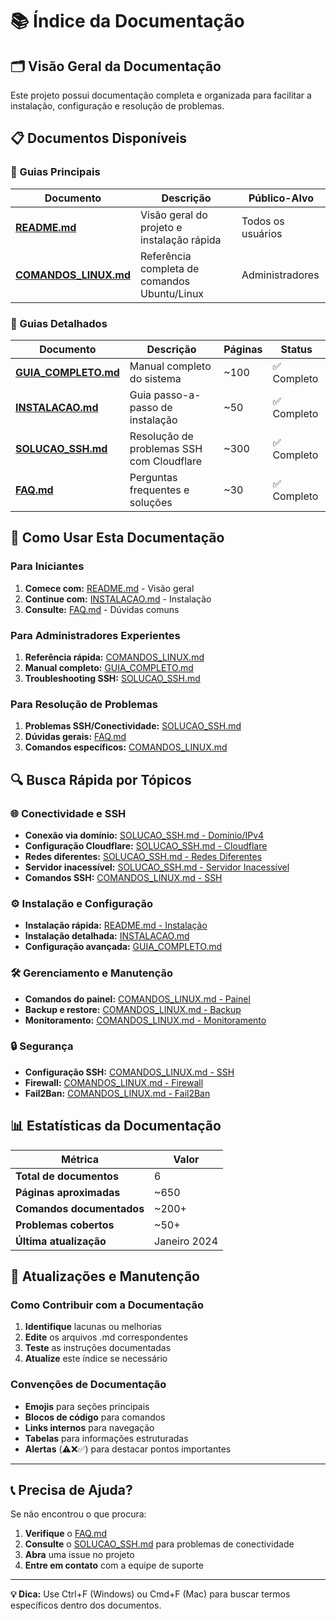 # 📚 Índice da Documentação

## 🗂️ Visão Geral da Documentação

Este projeto possui documentação completa e organizada para facilitar a instalação, configuração e resolução de problemas.

## 📋 Documentos Disponíveis

### 🚀 Guias Principais
| Documento | Descrição | Público-Alvo |
|-----------|-----------|--------------|
| **[README.md](../README.md)** | Visão geral do projeto e instalação rápida | Todos os usuários |
| **[COMANDOS_LINUX.md](../COMANDOS_LINUX.md)** | Referência completa de comandos Ubuntu/Linux | Administradores |

### 📖 Guias Detalhados
| Documento | Descrição | Páginas | Status |
|-----------|-----------|---------|---------|
| **[GUIA_COMPLETO.md](GUIA_COMPLETO.md)** | Manual completo do sistema | ~100 | ✅ Completo |
| **[INSTALACAO.md](INSTALACAO.md)** | Guia passo-a-passo de instalação | ~50 | ✅ Completo |
| **[SOLUCAO_SSH.md](SOLUCAO_SSH.md)** | Resolução de problemas SSH com Cloudflare | ~300 | ✅ Completo |
| **[FAQ.md](FAQ.md)** | Perguntas frequentes e soluções | ~30 | ✅ Completo |

## 🎯 Como Usar Esta Documentação

### Para Iniciantes
1. **Comece com:** [README.md](../README.md) - Visão geral
2. **Continue com:** [INSTALACAO.md](INSTALACAO.md) - Instalação
3. **Consulte:** [FAQ.md](FAQ.md) - Dúvidas comuns

### Para Administradores Experientes
1. **Referência rápida:** [COMANDOS_LINUX.md](../COMANDOS_LINUX.md)
2. **Manual completo:** [GUIA_COMPLETO.md](GUIA_COMPLETO.md)
3. **Troubleshooting SSH:** [SOLUCAO_SSH.md](SOLUCAO_SSH.md)

### Para Resolução de Problemas
1. **Problemas SSH/Conectividade:** [SOLUCAO_SSH.md](SOLUCAO_SSH.md)
2. **Dúvidas gerais:** [FAQ.md](FAQ.md)
3. **Comandos específicos:** [COMANDOS_LINUX.md](../COMANDOS_LINUX.md)

## 🔍 Busca Rápida por Tópicos

### 🌐 Conectividade e SSH
- **Conexão via domínio:** [SOLUCAO_SSH.md - Domínio/IPv4](SOLUCAO_SSH.md#conexao-dominio-ipv4)
- **Configuração Cloudflare:** [SOLUCAO_SSH.md - Cloudflare](SOLUCAO_SSH.md#configuracao-cloudflare)
- **Redes diferentes:** [SOLUCAO_SSH.md - Redes Diferentes](SOLUCAO_SSH.md#problema-redes-diferentes)
- **Servidor inacessível:** [SOLUCAO_SSH.md - Servidor Inacessível](SOLUCAO_SSH.md#problema-servidor-inacessivel)
- **Comandos SSH:** [COMANDOS_LINUX.md - SSH](../COMANDOS_LINUX.md#ssh)

### ⚙️ Instalação e Configuração
- **Instalação rápida:** [README.md - Instalação](../README.md#-instalação-rápida-2-minutos)
- **Instalação detalhada:** [INSTALACAO.md](INSTALACAO.md)
- **Configuração avançada:** [GUIA_COMPLETO.md](GUIA_COMPLETO.md)

### 🛠️ Gerenciamento e Manutenção
- **Comandos do painel:** [COMANDOS_LINUX.md - Painel](../COMANDOS_LINUX.md#gerenciar-painel)
- **Backup e restore:** [COMANDOS_LINUX.md - Backup](../COMANDOS_LINUX.md#sistema-de-backup)
- **Monitoramento:** [COMANDOS_LINUX.md - Monitoramento](../COMANDOS_LINUX.md#monitoramento)

### 🔒 Segurança
- **Configuração SSH:** [COMANDOS_LINUX.md - SSH](../COMANDOS_LINUX.md#ssh)
- **Firewall:** [COMANDOS_LINUX.md - Firewall](../COMANDOS_LINUX.md#firewall-ubuntu-ufw)
- **Fail2Ban:** [COMANDOS_LINUX.md - Fail2Ban](../COMANDOS_LINUX.md#fail2ban)

## 📊 Estatísticas da Documentação

| Métrica | Valor |
|---------|-------|
| **Total de documentos** | 6 |
| **Páginas aproximadas** | ~650 |
| **Comandos documentados** | ~200+ |
| **Problemas cobertos** | ~50+ |
| **Última atualização** | Janeiro 2024 |

## 🔄 Atualizações e Manutenção

### Como Contribuir com a Documentação
1. **Identifique** lacunas ou melhorias
2. **Edite** os arquivos .md correspondentes
3. **Teste** as instruções documentadas
4. **Atualize** este índice se necessário

### Convenções de Documentação
- **Emojis** para seções principais
- **Blocos de código** para comandos
- **Links internos** para navegação
- **Tabelas** para informações estruturadas
- **Alertas** (⚠️❌✅) para destacar pontos importantes

---

## 📞 Precisa de Ajuda?

Se não encontrou o que procura:

1. **Verifique** o [FAQ.md](FAQ.md)
2. **Consulte** o [SOLUCAO_SSH.md](SOLUCAO_SSH.md) para problemas de conectividade
3. **Abra** uma issue no projeto
4. **Entre em contato** com a equipe de suporte

---

**💡 Dica:** Use Ctrl+F (Windows) ou Cmd+F (Mac) para buscar termos específicos dentro dos documentos.
